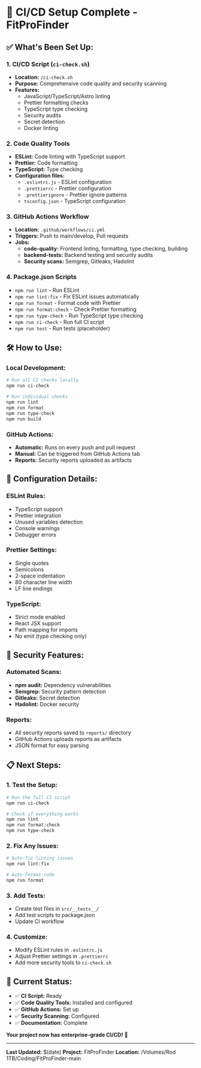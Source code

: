 # 🚀 CI/CD Setup Complete - FitProFinder

## ✅ **What's Been Set Up:**

### **1. CI/CD Script (`ci-check.sh`)**
- **Location:** `/ci-check.sh`
- **Purpose:** Comprehensive code quality and security scanning
- **Features:**
  - JavaScript/TypeScript/Astro linting
  - Prettier formatting checks
  - TypeScript type checking
  - Security audits
  - Secret detection
  - Docker linting

### **2. Code Quality Tools**
- **ESLint:** Code linting with TypeScript support
- **Prettier:** Code formatting
- **TypeScript:** Type checking
- **Configuration files:**
  - `.eslintrc.js` - ESLint configuration
  - `.prettierrc` - Prettier configuration
  - `.prettierignore` - Prettier ignore patterns
  - `tsconfig.json` - TypeScript configuration

### **3. GitHub Actions Workflow**
- **Location:** `.github/workflows/ci.yml`
- **Triggers:** Push to main/develop, Pull requests
- **Jobs:**
  - **code-quality:** Frontend linting, formatting, type checking, building
  - **backend-tests:** Backend testing and security audits
  - **Security scans:** Semgrep, Gitleaks, Hadolint

### **4. Package.json Scripts**
- `npm run lint` - Run ESLint
- `npm run lint:fix` - Fix ESLint issues automatically
- `npm run format` - Format code with Prettier
- `npm run format:check` - Check Prettier formatting
- `npm run type-check` - Run TypeScript type checking
- `npm run ci-check` - Run full CI script
- `npm run test` - Run tests (placeholder)

## 🛠️ **How to Use:**

### **Local Development:**
```bash
# Run all CI checks locally
npm run ci-check

# Run individual checks
npm run lint
npm run format
npm run type-check
npm run build
```

### **GitHub Actions:**
- **Automatic:** Runs on every push and pull request
- **Manual:** Can be triggered from GitHub Actions tab
- **Reports:** Security reports uploaded as artifacts

## 🔧 **Configuration Details:**

### **ESLint Rules:**
- TypeScript support
- Prettier integration
- Unused variables detection
- Console warnings
- Debugger errors

### **Prettier Settings:**
- Single quotes
- Semicolons
- 2-space indentation
- 80 character line width
- LF line endings

### **TypeScript:**
- Strict mode enabled
- React JSX support
- Path mapping for imports
- No emit (type checking only)

## 🚨 **Security Features:**

### **Automated Scans:**
- **npm audit:** Dependency vulnerabilities
- **Semgrep:** Security pattern detection
- **Gitleaks:** Secret detection
- **Hadolint:** Docker security

### **Reports:**
- All security reports saved to `reports/` directory
- GitHub Actions uploads reports as artifacts
- JSON format for easy parsing

## 📋 **Next Steps:**

### **1. Test the Setup:**
```bash
# Run the full CI script
npm run ci-check

# Check if everything works
npm run lint
npm run format:check
npm run type-check
```

### **2. Fix Any Issues:**
```bash
# Auto-fix linting issues
npm run lint:fix

# Auto-format code
npm run format
```

### **3. Add Tests:**
- Create test files in `src/__tests__/`
- Add test scripts to package.json
- Update CI workflow

### **4. Customize:**
- Modify ESLint rules in `.eslintrc.js`
- Adjust Prettier settings in `.prettierrc`
- Add more security tools to `ci-check.sh`

## 🎯 **Current Status:**
- ✅ **CI Script:** Ready
- ✅ **Code Quality Tools:** Installed and configured
- ✅ **GitHub Actions:** Set up
- ✅ **Security Scanning:** Configured
- ✅ **Documentation:** Complete

**Your project now has enterprise-grade CI/CD!** 🚀

---

**Last Updated:** $(date)
**Project:** FitProFinder
**Location:** /Volumes/Rod 1TB/Coding/FitProFinder-main
